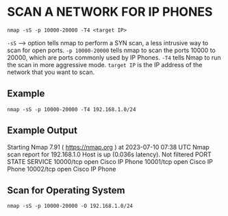 # SCAN A NETWORK FOR IP PHONES
`nmap -sS -p 10000-20000 -T4 <target IP>`

`-sS` --> option tells nmap to perform a SYN scan, a less intrusive way to scan for open ports.
`-p 10000-20000` tells nmap to scan the ports 10000 to 20000, which are ports commonly used by IP Phones. 
`-T4` tells Nmap to run the scan in more aggressive mode.
`target IP` is the IP address of the network that you want to scan.

## Example
`nmap -sS -p 10000-20000 -T4 192.168.1.0/24`

## Example Output
Starting Nmap 7.91 ( https://nmap.org ) at 2023-07-10 07:38 UTC
Nmap scan report for 192.168.1.0
Host is up (0.036s latency).
Not filtered
PORT     STATE SERVICE
10000/tcp open  Cisco IP Phone
10001/tcp open  Cisco IP Phone
10002/tcp open  Cisco IP Phone


## Scan for Operating System
`nmap -sS -p 10000-20000 -O 192.168.1.0/24`